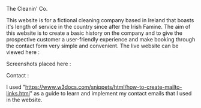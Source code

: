 The Cleanin' Co.

This website is for a fictional cleaning company based in Ireland that boasts it's length of service in the country since after the Irish Famine. 
    The aim of this website is to create a basic history on the company and to give the prospective customer a user-friendly experience and make booking through the contact form very simple and convenient. 
The live website can be viewed here : 


Screenshots placed here :




Contact :

I used "https://www.w3docs.com/snippets/html/how-to-create-mailto-links.html" as a  guide to learn and implement my contact emails that I used in the website. 